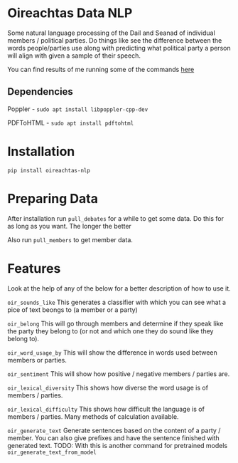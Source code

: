 Oireachtas Data NLP
===================

Some natural language processing of the Dail and Seanad of individual members / political parties. Do things like see the difference between the words people/parties use along with predicting what political party a person will align with given a sample of their speech.

You can find results of me running some of the commands [here](results/README.md)

Dependencies
------------

Poppler - `sudo apt install libpoppler-cpp-dev`

PDFToHTML - `sudo apt install pdftohtml`

Installation
============

`pip install oireachtas-nlp`

Preparing Data
==============

After installation run `pull_debates` for a while to get some data. Do this for as long as you want. The longer the better

Also run `pull_members` to get member data.


Features
========

Look at the help of any of the below for a better description of how to use it.

`oir_sounds_like`
This generates a classifier with which you can see what a pice of text beongs to (a member or a party)

`oir_belong`
This will go through members and determine if they speak like the party they belong to (or not and which one they do sound like they belong to).

`oir_word_usage_by`
This will show the difference in words used between members or parties.

`oir_sentiment`
This will show how positive / negative members / parties are.

`oir_lexical_diversity`
This shows how diverse the word usage is of members / parties.

`oir_lexical_difficulty`
This shows how difficult the language is of members / parties. Many methods of calculation available.

`oir_generate_text`
Generate sentences based on the content of a party / member. You can also give prefixes and have the sentence finished with generated text. TODO: With this is another command for pretrained models `oir_generate_text_from_model`
